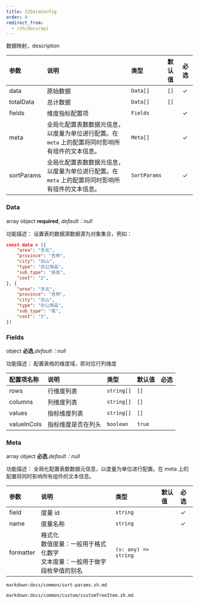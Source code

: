 ```yaml
---
title: S2DataConfig
order: 0
redirect_from:
  - /zh/docs/api
---
```



数据映射，description

| 参数 | 说明 | 类型 | 默认值 | 必选  |
| :------------- | :----------------- | :--------- | :----- | :--- |
| data           | 原始数据        | `Data[]` | `[]`   |   ✓   |
| totalData        | 总计数据       | `Data[]` | `[]`   |      |
| fields         | 维度指标配置项       | `Fields` |    |   ✓     |
| meta    | 全局化配置表数数据元信息，以度量为单位进行配置。在 `meta` 上的配置将同时影响所有组件的文本信息。 | `Meta[]`  |  |   ✓    |
| sortParams    | 全局化配置表数数据元信息，以度量为单位进行配置。在 `meta` 上的配置将同时影响所有组件的文本信息。 | `SortParams`  |  |   ✓    |

### Data

array object **required**, _default：null_

功能描述： 设置表的数据源数据源为对象集合，例如：

```json
const data = [{
    "area": "东北",
    "province": "吉林",
    "city": "白山",
    "type": "办公用品",
    "sub_type": "纸张",
    "cost": "2",
}, {
    "area": "东北",
    "province": "吉林",
    "city": "白山",
    "type": "办公用品",
    "sub_type": "笔",
    "cost": "3",
}]
```

### Fields

object **必选**,_default：null_

功能描述： 配置表格的维度域，即对应行列维度

| 配置项名称 | 说明     | 类型   | 默认值 | 必选 |
| :------------- | :----------------- | :--------- | :----- | :--- |
| rows           | 行维度列表         | `string[]` | `[]`   |      |
| columns        | 列维度列表         | `string[]` | `[]`   |      |
| values         | 指标维度列表       | `string[]` | `[]`   |      |
| valueInCols    | 指标维度是否在列头 | `boolean`  | `true` |      |

### Meta

array object **必选**,_default：null_

功能描述： 全局化配置表数数据元信息，以度量为单位进行配置。在 meta 上的配置将同时影响所有组件的文本信息。

| 参数 | 说明 | 类型 | 默认值 | 必选  |
| :--| :--------| :--- | :----- | :--- |
| field  |  度量 id | `string` | | ✓   |
| name | 度量名称 | `string`|  | ✓  |
| formatter | 格式化 <br/>数值度量：一般用于格式化数字<br/>文本度量：一般用于做字段枚举值的别名 | `(v: any) => string` | | |

`markdown:docs/common/sort-params.zh.md`

`markdown:docs/common/custom/customTreeItem.zh.md`
